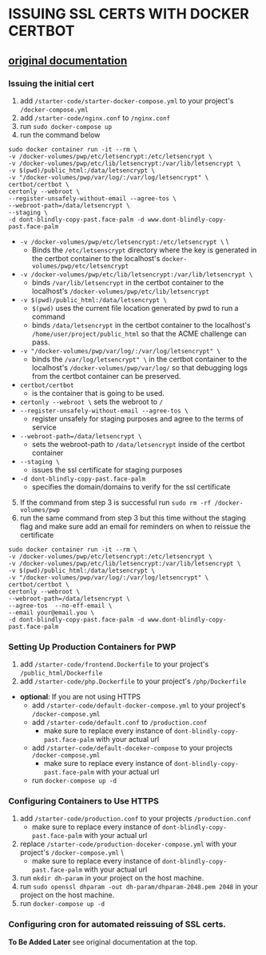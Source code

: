 # ISSUING  SSL CERTS WITH DOCKER CERTBOT
## [original documentation](https://www.humankode.com/ssl/how-to-set-up-free-ssl-certificates-from-lets-encrypt-using-docker-and-nginx)
### Issuing the initial cert
1. add `/starter-code/starter-docker-compose.yml` to your project's `/docker-compose.yml`
2. add `/starter-code/nginx.conf` to `/nginx.conf`
3. run `sudo docker-compose up`
4. run the command below
```
sudo docker container run -it --rm \
-v /docker-volumes/pwp/etc/letsencrypt:/etc/letsencrypt \
-v /docker-volumes/pwp/etc/lib/letsencrypt:/var/lib/letsencrypt \
-v $(pwd)/public_html:/data/letsencrypt \
-v "/docker-volumes/pwp/var/log/:/var/log/letsencrypt" \
certbot/certbot \
certonly --webroot \
--register-unsafely-without-email --agree-tos \
--webroot-path=/data/letsencrypt \
--staging \
-d dont-blindly-copy-past.face-palm -d www.dont-blindly-copy-past.face-palm
```
* `-v /docker-volumes/pwp/etc/letsencrypt:/etc/letsencrypt \` \
	* Binds the `/etc/letsenscrypt` directory where the key is generated in the certbot container to the localhost's `docker-volumes/pwp/etc/letsencrypt`
* `-v /docker-volumes/pwp/etc/lib/letsencrypt:/var/lib/letsencrypt \`
	* binds `/var/lib/letsencrypt` in the certbot container to the localhost's `/docker-volumes/pwp/etc/lib/letsencrypt`
* `-v $(pwd)/public_html:/data/letsencrypt \`
 	* `$(pwd)` uses the current file location generated by pwd to run a command
 	*  binds `/data/letsencrypt` in the certbot container to the localhost's `/home/user/project/public_html` so that the ACME challenge can pass.
*  `-v "/docker-volumes/pwp/var/log/:/var/log/letsencrypt" \`
	* binds the `/var/log/letsencrypt" \` in the certbot container to the localhost's `/docker-volumes/pwp/var/log/` so that debugging logs from the certbot container can be preserved.
* `certbot/certbot`
	* is the container that is going to be used.
* `certonly --webroot \` sets the webroot to `/`
* `--register-unsafely-without-email --agree-tos \`
	* register unsafely for staging purposes and agree to the terms of service  
* `--webroot-path=/data/letsencrypt \`
	* sets the webroot-path to `/data/letsencrypt` inside of the certbot container
* `--staging \`
	* issues the ssl certificate for staging purposes
* `-d dont-blindly-copy-past.face-palm`
	* specifies the domain/domains to verify for the ssl certificate
5. If the command from step 3 is successful run `sudo rm -rf /docker-volumes/pwp`
6. run the same command from step 3 but this time without the staging flag and make sure add an email for reminders on when to reissue the certificate
```
sudo docker container run -it --rm \
-v /docker-volumes/pwp/etc/letsencrypt:/etc/letsencrypt \
-v /docker-volumes/pwp/etc/lib/letsencrypt:/var/lib/letsencrypt \
-v $(pwd)/public_html:/data/letsencrypt \
-v "/docker-volumes/pwp/var/log/:/var/log/letsencrypt" \
certbot/certbot \
certonly --webroot \
--webroot-path=/data/letsencrypt \
--agree-tos  --no-eff-email \
--email your@email.you \
-d dont-blindly-copy-past.face-palm -d www.dont-blindly-copy-past.face-palm
```
### Setting Up Production Containers for PWP
1. add `/starter-code/frontend.Dockerfile` to your project's `/public_html/Dockerfile`
2. add `/starter-code/php.Dockerfile` to your project's `/php/Dockerfile`


* __optional__: If you are not using HTTPS
	* add `/starter-code/default-docker-compose.yml` to your project's `/docker-compose.yml`
	* add `/starter-code/default.conf` to `/production.conf`
		* make sure to replace every instance of `dont-blindly-copy-past.face-palm` with your actual url
	* add `/starter-code/default-doceker-compose` to your projects
`/docker-compose.yml`
		* make sure to replace every instance of `dont-blindly-copy-past.face-palm` with your actual url
	* run `docker-compose up -d`
### Configuring Containers to Use HTTPS
1. add `/starter-code/production.conf` to your projects `/production.conf`  
	* make sure to replace every instance of `dont-blindly-copy-past.face-palm` with your actual url
2. replace `/starter-code/production-doceker-compose.yml` with your project's `/docker-compose.yml` \
	* make sure to replace every instance of `dont-blindly-copy-past.face-palm` with your actual url
3. run `mkdir dh-param` in your project on the host machine.
4. run `sudo openssl dhparam -out dh-param/dhparam-2048.pem 2048` in your project on the host machine.
5. run `docker-compose up -d`
### Configuring cron for automated reissuing of SSL certs.
**To Be Added Later** see original documentation at the top.
